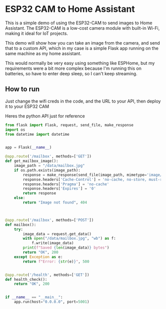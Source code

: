 ESP32 CAM to Home Assistant
===
This is a simple demo of using the ESP32-CAM to send images to Home Assistant. 
The ESP32-CAM is a low-cost camera module with built-in Wi-Fi, making it ideal for IoT projects.

This demo will show how you can take an image from the camera, and send that to a custom API, which in my case is a simple Flask app running on the same machine as my home assistant.

This would normally be very easy using something like ESPHome, but my requirements were a bit more complex because I'm running this on batteries, so have to enter deep sleep, so I can't keep streaming.

## How to run
Just change the wifi creds in the code, and the URL to your API, then deploy it to your ESP32 CAM

Heres the python API just for reference

```python
from flask import Flask, request, send_file, make_response
import os
from datetime import datetime


app = Flask(__name__)

@app.route('/mailbox', methods=['GET'])
def get_mailbox_image():
    image_path = "/data/mailbox.jpg"
    if os.path.exists(image_path):
        response = make_response(send_file(image_path, mimetype='image/jpeg'))
        response.headers['Cache-Control'] = 'no-cache, no-store, must-revalidate'
        response.headers['Pragma'] = 'no-cache'
        response.headers['Expires'] = '0'
        return response
    else:
        return "Image not found", 404



@app.route('/mailbox', methods=['POST'])
def mailbox():
    try:
        image_data = request.get_data()
        with open("/data/mailbox.jpg", "wb") as f:
            f.write(image_data)
        print(f"Saved {len(image_data)} bytes")
        return "OK", 200
    except Exception as e:
        return f"Error: {str(e)}", 500


@app.route('/health', methods=['GET'])
def health_check():
    return "OK", 200


if __name__ == "__main__":
    app.run(host="0.0.0.0", port=5001)


```
